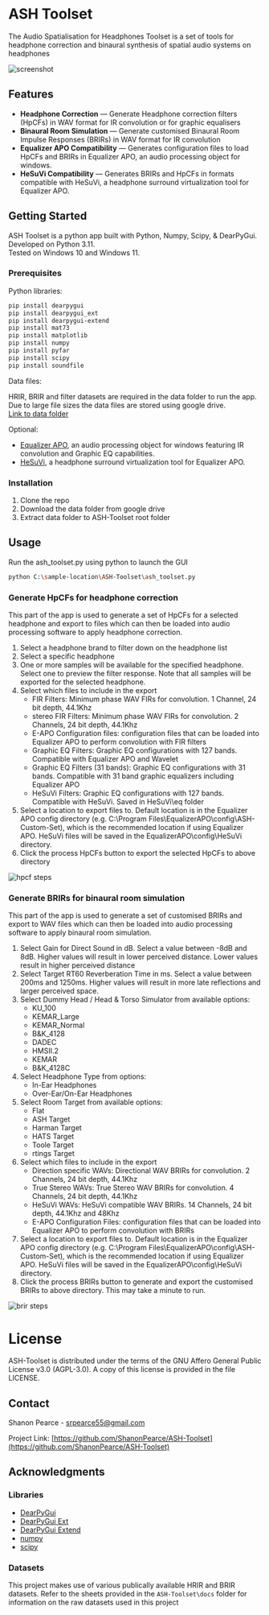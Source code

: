 # ASH Toolset
The Audio Spatialisation for Headphones Toolset is a set of tools for headphone correction and binaural synthesis of spatial audio systems on headphones

![screenshot](docs/images/ash_toolset_sample.png)

## Features  
- **Headphone Correction** — Generate Headphone correction filters (HpCFs) in WAV format for IR convolution or for graphic equalisers
- **Binaural Room Simulation** —  Generate customised Binaural Room Impulse Responses (BRIRs) in WAV format for IR convolution
- **Equalizer APO Compatibility** —  Generates configuration files to load HpCFs and BRIRs in Equalizer APO, an audio processing object for windows.
- **HeSuVi Compatibility** —  Generates BRIRs and HpCFs in formats compatible with HeSuVi, a headphone surround virtualization tool for Equalizer APO.

## Getting Started

ASH Toolset is a python app built with Python, Numpy, Scipy, & DearPyGui.\
Developed on Python 3.11.\
Tested on Windows 10 and Windows 11.

### Prerequisites

Python libraries:
  ```sh
  pip install dearpygui
  pip install dearpygui_ext
  pip install dearpygui-extend
  pip install mat73
  pip install matplotlib
  pip install numpy
  pip install pyfar
  pip install scipy
  pip install soundfile
  ```
Data files:

HRIR, BRIR and filter datasets are required in the data folder to run the app. Due to large file sizes the data files are stored using google drive.\
[Link to data folder](https://drive.google.com/drive/folders/1Yp3NQoxPji8y_DrR8azFvbteml8pTscJ?usp=drive_link)

Optional:
- [Equalizer APO](https://sourceforge.net/projects/equalizerapo/), an audio processing object for windows featuring IR convolution and Graphic EQ capabilities.
- [HeSuVi](https://sourceforge.net/projects/hesuvi/), a headphone surround virtualization tool for Equalizer APO.

  
### Installation

1. Clone the repo
2. Download the data folder from google drive
3. Extract data folder to ASH-Toolset root folder

## Usage

Run the ash_toolset.py using python to launch the GUI
```sh
python C:\sample-location\ASH-Toolset\ash_toolset.py
```

### Generate HpCFs for headphone correction
This part of the app is used to generate a set of HpCFs for a selected headphone and export to files which can then be loaded into audio processing software to apply headphone correction.
1. Select a headphone brand to filter down on the headphone list
2. Select a specific headphone
3. One or more samples will be available for the specified headphone. Select one to preview the filter response. Note that all samples will be exported for the selected headphone.
4. Select which files to include in the export
   - FIR Filters: Minimum phase WAV FIRs for convolution. 1 Channel, 24 bit depth, 44.1Khz
   - stereo FIR Filters: Minimum phase WAV FIRs for convolution. 2 Channels, 24 bit depth, 44.1Khz
   - E-APO Configuration files: configuration files that can be loaded into Equalizer APO to perform convolution with FIR filters
   - Graphic EQ Filters: Graphic EQ configurations with 127 bands. Compatible with Equalizer APO and Wavelet
   - Graphic EQ Filters (31 bands): Graphic EQ configurations with 31 bands. Compatible with 31 band graphic equalizers including Equalizer APO
   - HeSuVi Filters: Graphic EQ configurations with 127 bands. Compatible with HeSuVi. Saved in HeSuVi\eq folder
5. Select a location to export files to. Default location is in the Equalizer APO config directory (e.g. C:\Program Files\EqualizerAPO\config\ASH-Custom-Set), which is the recommended location if using Equalizer APO. HeSuVi files will be saved in the EqualizerAPO\config\HeSuVi directory.
6. Click the process HpCFs button to export the selected HpCFs to above directory

![hpcf steps](docs/images/hpcf_steps.png)

### Generate BRIRs for binaural room simulation
This part of the app is used to generate a set of customised BRIRs and export to WAV files which can then be loaded into audio processing software to apply binaural room simulation.
1. Select Gain for Direct Sound in dB. Select a value between -8dB and 8dB. Higher values will result in lower perceived distance. Lower values result in higher perceived distance
2. Select Target RT60 Reverberation Time in ms. Select a value between 200ms and 1250ms. Higher values will result in more late reflections and larger perceived space.
3. Select Dummy Head / Head & Torso Simulator from available options:
   - KU_100
   - KEMAR_Large
   - KEMAR_Normal
   - B&K_4128
   - DADEC
   - HMSII.2
   - KEMAR
   - B&K_4128C
5. Select Headphone Type from options:
   - In-Ear Headphones
   - Over-Ear/On-Ear Headphones
6. Select Room Target from available options:
   - Flat
   - ASH Target
   - Harman Target
   - HATS Target
   - Toole Target
   - rtings Target
7. Select which files to include in the export
   - Direction specific WAVs: Directional WAV BRIRs for convolution. 2 Channels, 24 bit depth, 44.1Khz
   - True Stereo WAVs: True Stereo WAV BRIRs for convolution. 4 Channels, 24 bit depth, 44.1Khz
   - HeSuVi WAVs: HeSuVi compatible WAV BRIRs. 14 Channels, 24 bit depth, 44.1Khz and 48Khz
   - E-APO Configuration Files: configuration files that can be loaded into Equalizer APO to perform convolution with BRIRs
8. Select a location to export files to. Default location is in the Equalizer APO config directory (e.g. C:\Program Files\EqualizerAPO\config\ASH-Custom-Set), which is the recommended location if using Equalizer APO. HeSuVi files will be saved in the EqualizerAPO\config\HeSuVi directory.
9. Click the process BRIRs button to generate and export the customised BRIRs to above directory. This may take a minute to run.

![brir steps](docs/images/brir_steps.png)

# License
ASH-Toolset is distributed under the terms of the GNU Affero General Public License v3.0 (AGPL-3.0). A copy of this license is provided in the file LICENSE.

## Contact

Shanon Pearce - srpearce55@gmail.com

Project Link: [https://github.com/ShanonPearce/ASH-Toolset](https://github.com/ShanonPearce/ASH-Toolset)

## Acknowledgments

### Libraries
* [DearPyGui](https://github.com/hoffstadt/DearPyGui/tree/master)
* [DearPyGui Ext](https://github.com/hoffstadt/DearPyGui_Ext)
* [DearPyGui Extend](https://github.com/fabriciochamon/DearPyGui_Extend)
* [numpy](https://numpy.org/)
* [scipy](https://scipy.org/)

### Datasets
This project makes use of various publically available HRIR and BRIR datasets. Refer to the sheets provided in the `ASH-Toolset\docs` folder for information on the raw datasets used in this project
